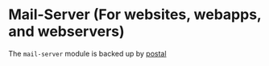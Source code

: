 # Mail-Server (For websites, webapps, and webservers)

The `mail-server` module is backed up by [postal](https://github.com/postalserver/postal)

